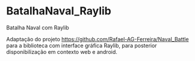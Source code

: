 # BatalhaNaval_Raylib
Batalha Naval com Raylib

Adaptação do projeto https://github.com/Rafael-AG-Ferreira/Naval_Battle para a biblioteca com interface gráfica Raylib, para posterior disponibilização em contexto web e android.
